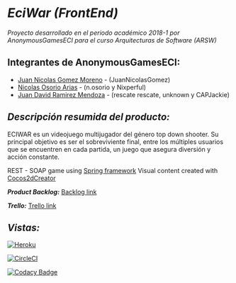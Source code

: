 ***EciWar (FrontEnd)***
======

*Proyecto desarrollado en el periodo académico 2018-1 por AnonymousGamesECI para el curso Arquitecturas de Software (ARSW)*

  Integrantes de AnonymousGamesECI:
  -------
  - [Juan Nicolas Gomez Moreno](https://github.com/JuanNicolasGomez) - (JuanNicolasGomez)
  - [Nicolas Osorio Arias](https://github.com/Nixperful) - (n.osorio y Nixperful)
  - [Juan David Ramirez Mendoza](https://github.com/CAPJackie) - (rescate rescate, unknown y CAPJackie)


*_Descripción resumida del producto:_*
------- 
ECIWAR es un videojuego multijugador del género top down shooter. Su principal objetivo es ser el sobreviviente final, entre los múltiples usuarios que se encuentren en cada partida, un juego que asegura diversión y acción constante.  

REST - SOAP game using [Spring framework](https://spring.io/)
Visual content created with [Cocos2dCreator](http://www.cocos2d-x.org/)

***Product Backlog:*** [Backlog link](https://docs.google.com/spreadsheets/d/19JKvv0GIBZ0oan29yM9k0vAytdKsUeSJAGqyYWmZSj4/edit#gid=0)


***Trello:*** [Trello link](https://trello.com/b/1fNptMsM/arsw-2018-1-eciwar-historias)

*_Vistas:_*
------- 
[![Heroku](https://wmpics.pics/di-NNAT.png)](https://eciwarapi.herokuapp.com/)

[![CircleCI](https://circleci.com/gh/AnonymousGamesECI/BackendECIWAR.svg?style=svg)](https://circleci.com/gh/AnonymousGamesECI/BackendECIWAR)

[![Codacy Badge](https://api.codacy.com/project/badge/Grade/bf0410d2a5ba4bae83ade3bd59cdceac)](https://www.codacy.com/app/AnonymousGamesEci/EciWar?utm_source=github.com&amp;utm_medium=referral&amp;utm_content=AnonymousGamesECI/EciWar&amp;utm_campaign=Badge_Grade)
